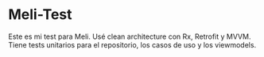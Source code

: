# Meli-Test
Este es mi test para Meli.
Usé clean architecture con Rx, Retrofit y MVVM.
Tiene tests unitarios para el repositorio, los casos de uso y los viewmodels.
